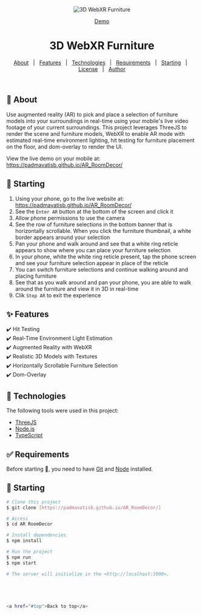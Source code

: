 <div align="center" id="top"> 
  <img src="./.github/app.gif" alt="3D WebXR Furniture" />

<a href="https://cynthia-3d-webxr-furniture-placement.netlify.app/">Demo</a>


</div>

<h1 align="center">3D WebXR Furniture</h1>

<p align="center">

  <!-- <img alt="Github issues" src="https://img.shields.io/github/issues/{{YOUR_GITHUB_USERNAME}}/3d-webxr-furniture?color=56BEB8" /> -->

  <!-- <img alt="Github forks" src="https://img.shields.io/github/forks/{{YOUR_GITHUB_USERNAME}}/3d-webxr-furniture?color=56BEB8" /> -->

  <!-- <img alt="Github stars" src="https://img.shields.io/github/stars/{{YOUR_GITHUB_USERNAME}}/3d-webxr-furniture?color=56BEB8" /> -->
</p>

<!-- Status -->

<!-- <h4 align="center">
	🚧  3d Webxr Furniture 🚀 Under construction...  🚧
</h4>

<hr> -->

<p align="center">
  <a href="#dart-about">About</a> &#xa0; | &#xa0; 
  <a href="#sparkles-features">Features</a> &#xa0; | &#xa0;
  <a href="#rocket-technologies">Technologies</a> &#xa0; | &#xa0;
  <a href="#white_check_mark-requirements">Requirements</a> &#xa0; | &#xa0;
  <a href="#checkered_flag-starting">Starting</a> &#xa0; | &#xa0;
  <a href="#memo-license">License</a> &#xa0; | &#xa0;
  <a href="https://github.com/padmavatisb" target="_blank">Author</a>
</p>

<br>

## :dart: About

Use augmented reality (AR) to pick and place a selection of furniture models into your surroundings in real-time using your mobile's live video footage of your current surroundings. This project leverages ThreeJS to render the scene and furniture models, WebXR to enable AR mode with estimated real-time environment lighting, hit testing for furniture placement on the floor, and dom-overlay to render the UI.

View the live demo on your mobile at: https://padmavatisb.github.io/AR_RoomDecor/


## :checkered_flag: Starting

1. Using your phone, go to the live website at: https://padmavatisb.github.io/AR_RoomDecor/
2. See the `Enter AR` button at the bottom of the screen and click it
3. Allow phone permissions to use the camera
4. See the row of furniture selections in the bottom banner that is horizontally scrollable. When you click the furniture thumbnail, a white border appears around your selection
5. Pan your phone and walk around and see that a white ring reticle appears to show where you can place your furniture selection
6. In your phone, white the white ring reticle present, tap the phone screen and see your furniture selection appear in place of the reticle
7. You can switch furniture selections and continue walking around and placing furniture
8. See that as you walk around and pan your phone, you are able to walk around the furniture and view it in 3D in real-time
9. Clik `Stop AR` to exit the experience

## :sparkles: Features

:heavy_check_mark: Hit Testing\
:heavy_check_mark: Real-Time Environment Light Estimation\
:heavy_check_mark: Augmented Reality with WebXR\
:heavy_check_mark: Realistic 3D Models with Textures\
:heavy_check_mark: Horizontally Scrollable Furniture Selection\
:heavy_check_mark: Dom-Overlay

## :rocket: Technologies

The following tools were used in this project:

- [ThreeJS](https://threejs.org/)
- [Node.js](https://nodejs.org/en/)
- [TypeScript](https://immersiveweb.dev/)

## :white_check_mark: Requirements

Before starting :checkered_flag:, you need to have [Git](https://git-scm.com) and [Node](https://nodejs.org/en/) installed.

## :checkered_flag: Starting

```bash
# Clone this project
$ git clone [https://padmavatisb.github.io/AR_RoomDecor/]

# Access
$ cd AR RoomDecor

# Install dependencies
$ npm install

# Run the project
$ npm run
$ npm start

# The server will initialize in the <http://localhost:3000>.





<a href="#top">Back to top</a>
